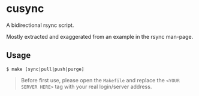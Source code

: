 cusync
======
A bidirectional rsync script.

Mostly extracted and exaggerated from an example in the rsync man-page.

Usage
-----
```
$ make [sync|pull|push|purge]
```

> Before first use, please open the `Makefile` and replace the 
> `<YOUR SERVER HERE>` tag with your real login/server address.
